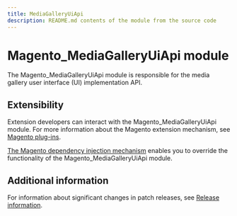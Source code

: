 ```yaml
---
title: MediaGalleryUiApi
description: README.md contents of the module from the source code
---
```


# Magento_MediaGalleryUiApi module

The Magento_MediaGalleryUiApi module is responsible for the media gallery user interface (UI) implementation API.

## Extensibility

Extension developers can interact with the Magento_MediaGalleryUiApi module. For more information about the Magento extension mechanism, see [Magento plug-ins](https://devdocs.magento.com/guides/v2.4/extension-dev-guide/plugins.html).

[The Magento dependency injection mechanism](https://devdocs.magento.com/guides/v2.4/extension-dev-guide/depend-inj.html) enables you to override the functionality of the Magento_MediaGalleryUiApi module.

## Additional information

For information about significant changes in patch releases, see [Release information](https://devdocs.magento.com/guides/v2.4/release-notes/bk-release-notes.html).
